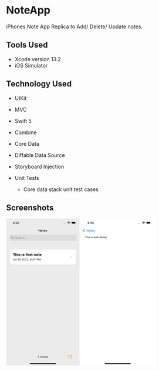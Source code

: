 # NoteApp
iPhones Note App Replica to Add/ Delete/ Update notes.

## Tools Used

* Xcode version 13.2
* iOS Simulator

## Technology Used

* UIKit
* MVC
* Swift 5
* Combine
* Core Data
* Diffable Data Source
* Storyboard Injection

* Unit Tests
    * Core data stack unit test cases


## Screenshots
<img src="https://github.com/patilsaagar/NoteApp/blob/main/AppScreenshots/AvailableNotes.png" width="200" height="400"/>
<img src="https://github.com/patilsaagar/NoteApp/blob/main/AppScreenshots/ScratchPad.png" width="200" height="400"/>
